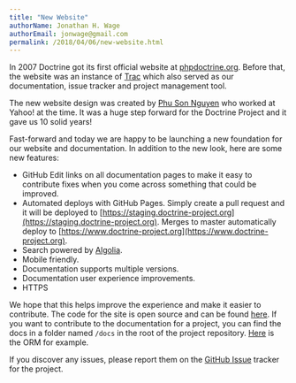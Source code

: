 ```yaml
---
title: "New Website"
authorName: Jonathan H. Wage
authorEmail: jonwage@gmail.com
permalink: /2018/04/06/new-website.html
---
```


In 2007 Doctrine got its first official website at
[phpdoctrine.org](https://www.phpdoctrine.org/). Before that, the
website was an instance of [Trac](https://trac.edgewall.org/) which also
served as our documentation, issue tracker and project management tool.

The new website design was created by [Phu Son
Nguyen](https://phuson.com/) who worked at Yahoo! at the time. It was a
huge step forward for the Doctrine Project and it gave us 10 solid
years!

Fast-forward and today we are happy to be launching a new foundation for
our website and documentation. In addition to the new look, here are
some new features:

-   GitHub Edit links on all documentation pages to make it easy to
    contribute fixes when you come across something that could be
    improved.
-   Automated deploys with GitHub Pages. Simply create a pull request
    and it will be deployed to
    [https://staging.doctrine-project.org](https://staging.doctrine-project.org).
    Merges to master automatically deploy to
    [https://www.doctrine-project.org](https://www.doctrine-project.org).
-   Search powered by [Algolia](https://www.algolia.com/).
-   Mobile friendly.
-   Documentation supports multiple versions.
-   Documentation user experience improvements.
-   HTTPS

We hope that this helps improve the experience and make it easier to
contribute. The code for the site is open source and can be found
[here](https://github.com/doctrine/doctrine-website/). If you want to
contribute to the documentation for a project, you can find the docs in
a folder named `/docs` in the root of the project repository.
[Here](https://github.com/doctrine/doctrine2/tree/master/docs) is the
ORM for example.

If you discover any issues, please report them on the [GitHub
Issue](https://github.com/doctrine/doctrine-website/issues) tracker for
the project.
